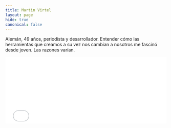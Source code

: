 ```yaml
---
title: Martin Virtel
layout: page
hide: true
canonical: false
---
```


Alemán, 49 años, periodista y desarrollador. 
Entender cómo las herramientas que creamos a su vez nos cambian a nosotros me fascinó desde joven. Las razones varían. 

<iframe id="datawrapper-chart-v82rz" src="//datawrapper.dwcdn.net/v82rz/2/" scrolling="no" frameborder="0" allowtransparency="true" style="width: 0; min-width: 100% !important;" height="207"></iframe><script type="text/javascript">if("undefined"==typeof window.datawrapper)window.datawrapper={};window.datawrapper["v82rz"]={},window.datawrapper["v82rz"].embedDeltas={"100":294.003472,"200":236.003472,"300":236.003472,"400":207.003472,"500":207.003472,"700":207.003472,"800":207.003472,"900":207.003472,"1000":207.003472},window.datawrapper["v82rz"].iframe=document.getElementById("datawrapper-chart-v82rz"),window.datawrapper["v82rz"].iframe.style.height=window.datawrapper["v82rz"].embedDeltas[Math.min(1e3,Math.max(100*Math.floor(window.datawrapper["v82rz"].iframe.offsetWidth/100),100))]+"px",window.addEventListener("message",function(a){if("undefined"!=typeof a.data["datawrapper-height"])for(var b in a.data["datawrapper-height"])if("v82rz"==b)window.datawrapper["v82rz"].iframe.style.height=a.data["datawrapper-height"][b]+"px"});</script>









